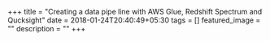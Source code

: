 +++
title =  "Creating a data pipe line with AWS Glue, Redshift Spectrum and Qucksight"
date = 2018-01-24T20:40:49+05:30
tags = []
featured_image = ""
description = ""
+++
